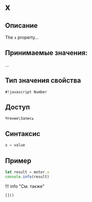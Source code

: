# x

## Описание
The `x` property...

## Принимаемые значения:
...

## Тип значения свойства
`#!javascript Number`

## Доступ
`Чтение\Запись`

## Синтаксис
```javascript
x = value
```

## Пример
```javascript linenums="1"
let result = motor.x
console.info(result)
```

!!! info "См. также"

    []()

